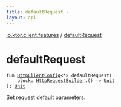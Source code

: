 ```yaml
---
title: defaultRequest - 
layout: api
---
```


<div class='api-docs-breadcrumbs'><a href="index.html">io.ktor.client.features</a> / <a href="./default-request.html">defaultRequest</a></div>

# defaultRequest

<div class="signature"><code><span class="keyword">fun </span><a href="../io.ktor.client/-http-client-config/index.html"><span class="identifier">HttpClientConfig</span></a><span class="symbol">&lt;</span><span class="identifier">*</span><span class="symbol">&gt;</span><span class="symbol">.</span><span class="identifier">defaultRequest</span><span class="symbol">(</span><br/>&nbsp;&nbsp;&nbsp;&nbsp;<span class="parameterName" id="io.ktor.client.features$defaultRequest(io.ktor.client.HttpClientConfig((io.ktor.client.engine.HttpClientEngineConfig)), kotlin.Function1((io.ktor.client.request.HttpRequestBuilder, kotlin.Unit)))/block">block</span><span class="symbol">:</span>&nbsp;<a href="../io.ktor.client.request/-http-request-builder/index.html"><span class="identifier">HttpRequestBuilder</span></a><span class="symbol">.</span><span class="symbol">(</span><span class="symbol">)</span>&nbsp;<span class="symbol">-&gt;</span>&nbsp;<a href="https://kotlinlang.org/api/latest/jvm/stdlib/kotlin/-unit/index.html"><span class="identifier">Unit</span></a><br/><span class="symbol">)</span><span class="symbol">: </span><a href="https://kotlinlang.org/api/latest/jvm/stdlib/kotlin/-unit/index.html"><span class="identifier">Unit</span></a></code></div>

Set request default parameters.

